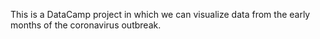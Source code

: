 This is a DataCamp project in which we can visualize data from the early months of the coronavirus outbreak.
